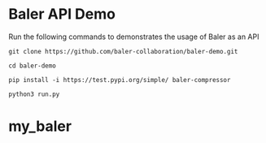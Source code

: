 # Baler API Demo
Run the following commands to demonstrates the usage of Baler as an API

```console
git clone https://github.com/baler-collaboration/baler-demo.git
```
```console
cd baler-demo
```
```console
pip install -i https://test.pypi.org/simple/ baler-compressor
```
```console
python3 run.py
```
# my_baler
